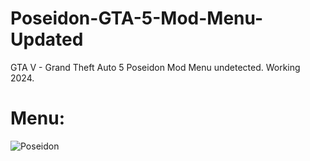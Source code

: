 # Poseidon-GTA-5-Mod-Menu-Updated
GTA V - Grand Theft Auto 5 Poseidon Mod Menu undetected. Working 2024.

# Menu:
![Poseidon](https://github.com/user-attachments/assets/552ad228-1024-463d-abed-222e2ded048d)
